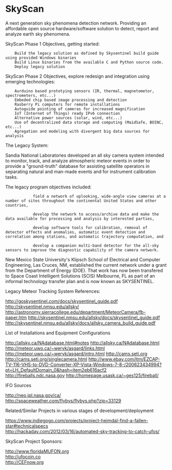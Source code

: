 # SkyScan

A next generation sky phenomena detection network. Providing an affordable open source hardware/software solution to detect, report and analyze earth sky phenomena.

SkyScan Phase 1 Objectives, getting started:

        Build the legacy solution as defined by Skysentinel build guide using provided Windows binaries
        Build Linux binaries from the available C and Python source code.
        Deploy legacy solution

SkyScan Phase 2 Objectives, explore redesign and integration using emerging technologies:

        Aurduino based prototying sensors (IR, thermal, magnetometor, spectrometers, etc...)
        Embeded chip based image processing and detection
        Rasberry Pi computers for remote installations
        Autoguide pointing of cameras for increased magnification  
        IoT (Internet of Things) ready IPv6 connection  
        Alternative power sources (solar, wind, etc...)  
        Use of decentralized data storage and computing (MaidSafe, BOINC, etc...)   
        Agregation and modeling with divergent big data sources for analysis 



The Legacy System:

Sandia National Laboratories developed an all sky camera system intended to monitor, track, and analyze atmospheric meteor events in order to provide a "ground-truth" database for assisting satellite operators in separating natural and man-made events and for instrument calibration tasks.
  
The legacy program objectives included: 

                field a network of uplooking, wide-angle view cameras at a number of sites throughout the continental United States and other countries, 
                         
                develop the network to access/archive data and make the data available for processing and analysis by interested parties, 
                         
                develop software tools for calibration, removal of detector effects and anomalies, automatic event detection and correlation among stations, and automatic trajectory computation, and 
                
                develop a companion multi-band detector for the all-sky sensors to improve the diagnostic capability of the camera network.
         
 
New Mexico State University's Klipsch School of Electrical and Computer Engineering, Las Cruces, NM, established the current network under a grant from the Department of Energy (DOE). That work has now been transfered to Space Coast Intelligent Solutions (SCIS) Melbourne, FL as part of an informal technology transfer plan and is now known as SKYSENTINEL.


Legacy Meteor Tracking System References:

http://goskysentinel.com/docs/skysentinel_guide.pdf
http://skysentinel.nmsu.edu/allsky/
http://astronomy.sierracollege.edu/department/MeteorCamera/fb-paper.htm
http://skysentinel.nmsu.edu/allsky/docs/skysentinel_guide.pdf
http://skysentinel.nmsu.edu/allsky/docs/allsky_camera_build_guide.pdf
  
List of Installations and Equipment Configurations

http://allsky.ca/NAdatabase.html#notes
http://allsky.ca/NAdatabase.html
http://meteor.uwo.ca/~weryk/asgard/links.html
http://meteor.uwo.ca/~weryk/asgard/intro.html
http://cams.seti.org
http://cams.seti.org/singlecamera.html
http://www.ebay.com/itm/EZCAP-TV-116-VHS-to-DVD-Converter-XP-Vista-Windows-7-8-/200623434994?pt=LH_DefaultDomain_0&hash=item2eb616acf2
http://fireballs.ndc.nasa.gov
http://homepage.usask.ca/~ges125/fireball/

IFO Sources

http://neo.jpl.nasa.gov/ca/  
http://spaceweather.com/flybys/flybys.php?zip=33129  

Related/Similar Projects in various stages of development/deployment
  
https://www.indiegogo.com/projects/project-heimdal-find-a-fallen-star#technicalspecs  
http://hackaday.com/2012/03/16/automated-sky-tracking-to-catch-ufos/  
  
SkyScan Project Sponsors:
 
http://www.floridaMUFON.org   
http://ufocoin.co   
http://CEFnow.org  

  





 





